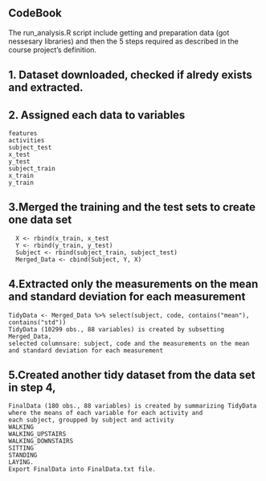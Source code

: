 ## CodeBook


The run_analysis.R script include getting and preparation data (got nessesary libraries) and 
then the 5 steps required as described in the course project’s definition.
## 1. Dataset downloaded, checked if alredy exists and extracted.
## 2. Assigned each data to variables
    features 
    activities 
    subject_test 
    x_test
    y_test 
    subject_train
    x_train 
    y_train

## 3.Merged the training and the test sets to create one data set
      X <- rbind(x_train, x_test 
      Y <- rbind(y_train, y_test)
      Subject <- rbind(subject_train, subject_test)
      Merged_Data <- cbind(Subject, Y, X)

## 4.Extracted only the measurements on the mean and standard deviation for each measurement
    TidyData <- Merged_Data %>% select(subject, code, contains("mean"), contains("std"))
    TidyData (10299 obs., 88 variables) is created by subsetting Merged_Data, 
    selected columnsare: subject, code and the measurements on the mean and standard deviation for each measurement

## 5.Created another tidy dataset from the data set in step 4,
    FinalData (180 obs., 88 variables) is created by summarizing TidyData 
    where the means of each variable for each activity and
    each subject, groupped by subject and activity 
    WALKING
    WALKING_UPSTAIRS
    WALKING_DOWNSTAIRS
    SITTING
    STANDING
    LAYING.
    Export FinalData into FinalData.txt file.
    
